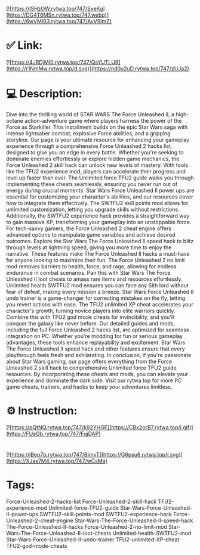 [![https://ISHzOW.rytwa.top/747/SxeKg](https://DG4T6MSn.rytwa.top/747.webp)](https://6wVMIB3.rytwa.top/747/AvV9ImZ)
# ✅ Link:
[![https://4JRDjMI0.rytwa.top/747/QsYUTLU9](https://r1NmMw.rytwa.top/d.svg)](https://nd0u2uD.rytwa.top/747/zUJa2)
# 💻 Description:
Dive into the thrilling world of STAR WARS The Force Unleashed II, a high-octane action-adventure game where players harness the power of the Force as Starkiller. This installment builds on the epic Star Wars saga with intense lightsaber combat, explosive Force abilities, and a gripping storyline. Our page is your ultimate resource for enhancing your gameplay experience through a comprehensive Force Unleashed 2 hacks list, designed to give you an edge in every battle.
Whether you're seeking to dominate enemies effortlessly or explore hidden game mechanics, the Force Unleashed 2 skill hack can unlock new levels of mastery. With tools like the TFU2 experience mod, players can accelerate their progress and level up faster than ever. The Unlimited force TFU2 guide walks you through implementing these cheats seamlessly, ensuring you never run out of energy during crucial moments.
Star Wars Force Unleashed II power ups are essential for customizing your character's abilities, and our resources cover how to integrate them effectively. The SWTFU2 skill points mod allows for unlimited customization, letting you upgrade skills without restrictions. Additionally, the SWTFU2 experience hack provides a straightforward way to gain massive XP, transforming your gameplay into an unstoppable force.
For tech-savvy gamers, the Force Unleashed 2 cheat engine offers advanced options to manipulate game variables and achieve desired outcomes. Explore the Star Wars The Force Unleashed II speed hack to blitz through levels at lightning speed, giving you more time to enjoy the narrative. These features make The Force Unleashed II hacks a must-have for anyone looking to maximize their fun.
The Force Unleashed 2 no limit mod removes barriers to health, force, and rage, allowing for endless endurance in combat scenarios. Pair this with Star Wars The Force Unleashed II loot cheats to amass rare items and resources effortlessly. Unlimited health SWTFU2 mod ensures you can face any Sith lord without fear of defeat, making every mission a breeze.
Star Wars Force Unleashed II undo trainer is a game-changer for correcting mistakes on the fly, letting you revert actions with ease. The TFU2 unlimited XP cheat accelerates your character's growth, turning novice players into elite warriors quickly. Combine this with TFU2 god mode cheats for invincibility, and you'll conquer the galaxy like never before.
Our detailed guides and mods, including the full Force Unleashed 2 hacks list, are optimized for seamless integration on PC. Whether you're modding for fun or serious gameplay advantages, these tools enhance replayability and excitement. Star Wars The Force Unleashed II speed hack and other features ensure that every playthrough feels fresh and exhilarating.
In conclusion, if you're passionate about Star Wars gaming, our page offers everything from the Force Unleashed 2 skill hack to comprehensive Unlimited force TFU2 guide resources. By incorporating these cheats and mods, you can elevate your experience and dominate the dark side. Visit our rytwa.top for more PC game cheats, trainers, and hacks to keep your adventures limitless.

# ⚙️ Instruction:
[![https://pQtNQ.rytwa.top/747/k92YHGF](https://CBx2orB7.rytwa.top/i.gif)](https://FUeGb.rytwa.top/747/FqjDAP)
#
[![https://iBep7b.rytwa.top/747/BimvT](https://G6psu6.rytwa.top/l.svg)](https://XJax7M4.rytwa.top/747/wCsMa)
# Tags:
Force-Unleashed-2-hacks-list Force-Unleashed-2-skill-hack TFU2-experience-mod Unlimited-force-TFU2-guide Star-Wars-Force-Unleashed-II-power-ups SWTFU2-skill-points-mod SWTFU2-experience-hack Force-Unleashed-2-cheat-engine Star-Wars-The-Force-Unleashed-II-speed-hack The-Force-Unleashed-II-hacks Force-Unleashed-2-no-limit-mod Star-Wars-The-Force-Unleashed-II-loot-cheats Unlimited-health-SWTFU2-mod Star-Wars-Force-Unleashed-II-undo-trainer TFU2-unlimited-XP-cheat TFU2-god-mode-cheats





